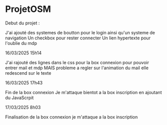 # ProjetOSM

Debut du projet : 

J'ai ajouté des systemes de boutton pour le login ainsi qu'un systeme de navigation 
Un checkbox pour rester connecter 
Un lien hypertexte pour l'oublie du mdp 

16/03/2025 15h14

J'ai rajouté des lignes dans le css pour la box connexion pour pouvoir entrer mail et mdp MAIS probleme a regler sur l'animation du mail elle redescend sur le texte 

16/03/2025 17h43

Fin de la box connexion
Je m'attaque bientot a la box inscription en ajoutant du JavaScrpit

17/03/2025 8h03

Finalisation de la box connexion je m'attaque a la box inscription